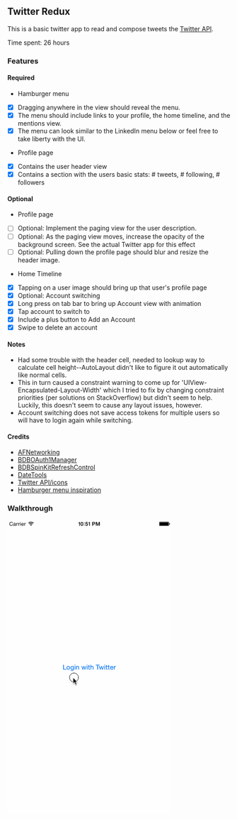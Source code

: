 


## Twitter Redux

This is a basic twitter app to read and compose tweets the [Twitter API](https://apps.twitter.com/).

Time spent: 26 hours

### Features

#### Required

- Hamburger menu
- [x] Dragging anywhere in the view should reveal the menu.
- [x] The menu should include links to your profile, the home timeline, and the mentions view.
- [x] The menu can look similar to the LinkedIn menu below or feel free to take liberty with the UI.

- Profile page
- [x] Contains the user header view
- [x] Contains a section with the users basic stats: # tweets, # following, # followers

#### Optional
- Profile page
- [ ] Optional: Implement the paging view for the user description.
- [ ] Optional: As the paging view moves, increase the opacity of the background screen. See the actual Twitter app for this effect
- [ ] Optional: Pulling down the profile page should blur and resize the header image.

- Home Timeline
- [x] Tapping on a user image should bring up that user's profile page
- [x] Optional: Account switching
- [x] Long press on tab bar to bring up Account view with animation
- [x] Tap account to switch to
- [x] Include a plus button to Add an Account
- [x] Swipe to delete an account

#### Notes
* Had some trouble with the header cell, needed to lookup way to calculate cell height--AutoLayout didn't like to figure it out automatically like normal cells.
* This in turn caused a constraint warning to come up for 'UIView-Encapsulated-Layout-Width' which I tried to fix by changing constraint priorities (per solutions on StackOverflow) but didn't seem to help. Luckily, this doesn't seem to cause any layout issues, however.
* Account switching does not save access tokens for multiple users so will have to login again while switching.

#### Credits
* [AFNetworking](https://github.com/AFNetworking/AFNetworking)
* [BDBOAuth1Manager](https://github.com/bdbergeron/BDBOAuth1Manager)
* [BDBSpinKitRefreshControl](https://github.com/bdbergeron/BDBSpinKitRefreshControl)
* [DateTools](https://github.com/MatthewYork/DateTools)
* [Twitter API/icons](https://dev.twitter.com)
* [Hamburger menu inspiration](http://uxmag.com/articles/adapting-ui-to-ios-7-the-side-menu)

### Walkthrough
![Video Walkthrough](https://github.com/drrajan/codepath-twitter-redux/raw/master/walkthrough.gif)




